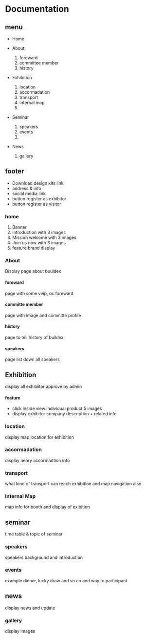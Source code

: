 # Documentation
## menu
- Home
- About
  1.  foreward
  2.  committee member
  3.  history
  
- Exhibition
  1. location
  2. accormadation
  3. transport
  4. internal map
  5. 
  
- Seminar
  1. speakers
  2. events
  3. 
- News
  1. gallery
  

## footer
- Download design kits link
- address & info
- social media link
- button register as exhibitor
- button register as visitor


### home
1. Banner
2. Introduction with 3 images
3. Mission welcome with 3 images
4. Join us now with 3 images
5. feature brand display

### About
Display page about buuldex
#### foreward
page with some vvip, oc foreward
#### committe member
page with image and committe profile
#### history 
page to tell history of buildex
#### speakers
page list down all speakers

## Exhibition
display all exhibiitor approve by admin
#### feature
- click inside view individual product 5 images
- display exhibitor company description + related info

### location
display map location for exhibition

### accormadation
display neary accormadtion info

### transport
what kind of transport can reach exhibition and map navigation also

### Internal Map
map info for booth and display of exibition

## seminar
time table & topic of seminar
### speakers
speakers background and introduction
### events
example dinner, lucky draw and so on and way to participant

## news
display news and update 
### gallery
display images 

